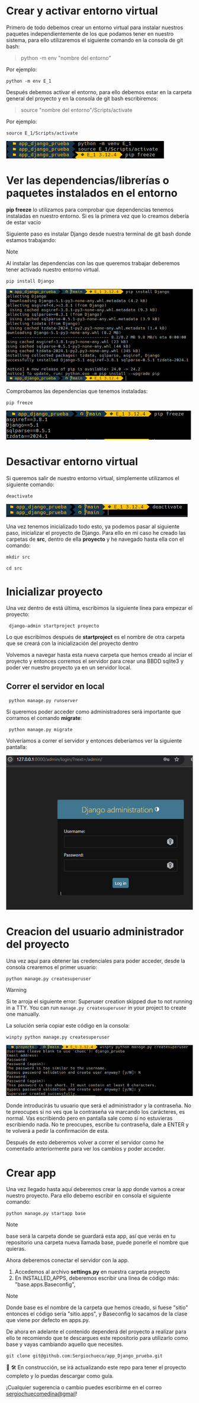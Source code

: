 # Crear y activar entorno virtual

Primero de todo debemos crear un entorno virtual para instalar nuestros paquetes independientemente de los que podamos tener en nuestro sistema, para ello utilizaremos el siguiente comando en la consola de git bash:

> python -m env "nombre del entorno" 

Por ejemplo: 

<pre><code>python -m env E_1</code></pre>

Después debemos activar el entorno, para ello debemos estar en la carpeta general del proyecto y en la consola de git bash escribiremos:

>source "nombre del entorno"/Scripts/activate 

Por ejemplo: 

<pre><code>source E_1/Scripts/activate</code></pre>

![(create_activate_virtual_environment)](https://github.com/Sergiochueco/app_Django_prueba/blob/main/assets/create_activate_ve.png)

# Ver las dependencias/librerías o paquetes instalados en el entorno

**pip freeze** lo utilizamos para comprobar que dependencias tenemos instaladas en nuestro entorno. Si es la primera vez que lo creamos debería de estar vacío

Siguiente paso es instalar Django desde nuestra terminal de git bash donde estamos trabajando:

>[!NOTE]
> Al instalar las dependencias con las que queremos trabajar deberemos tener activado nuestro entorno virtual.

<pre><code>pip install Django</code></pre>

![(install Django)](https://github.com/Sergiochueco/app_Django_prueba/blob/main/assets/install_Django.PNG)

Comprobamos las dependencias que tenemos instaladas:

<pre><code>pip freeze</code></pre>

![(pip_freeze)](https://github.com/Sergiochueco/app_Django_prueba/blob/main/assets/pip_freeze.PNG)


# Desactivar entorno virtual

Si queremos salir de nuestro entorno virtual, simplemente utilizamos el siguiente comando:


<pre><code>deactivate</code></pre>

![(deactivate virtual environment)](https://github.com/Sergiochueco/app_Django_prueba/blob/main/assets/deactivate.PNG)



Una vez tenemos inicializado todo esto, ya podemos pasar al siguiente paso, inicializar el proyecto de Django. Para ello en mi caso he creado las carpetas de **src**, dentro de ella **proyecto** y he navegado hasta ella con el comando:

<pre><code>mkdir src</code></pre>
<pre><code>cd src</code></pre>


# Inicializar proyecto

Una vez dentro de está última, escribimos la siguiente línea para empezar el proyecto:

<pre><code> django-admin startproject proyecto </code></pre>

Lo que escribímos después de **startproject** es el nombre de otra carpeta que se creará con la inicialización del proyecto dentro

Volvemos a navegar hasta esta nueva carpeta que hemos creado al inciar el proyecto y entonces corremos el servidor para crear una BBDD sqlite3 y poder ver nuestro proyecto ya en un servidor local.

## Correr el servidor en local

<pre><code> python manage.py runserver </code></pre>

Si queremos poder acceder como administradores será importante que corramos el comando **migrate**:

<pre><code> python manage.py migrate </code></pre>

Volveríamos a correr el servidor y entonces deberíamos ver la siguiente pantalla:

![(admin_interface)](https://github.com/Sergiochueco/app_Django_prueba/blob/main/assets/interfaz_admin.PNG)

# Creacion del usuario administrador del proyecto

Una vez aquí para obtener las credenciales para poder acceder, desde la consola crearemos el primer usuario:

<pre><code>python manage.py createsuperuser</code></pre>



> [!WARNING]
> Si te arroja el siguiente error: 
>Superuser creation skipped due to not running in a TTY. You can run `manage.py createsuperuser` in your project to create one manually.

La solución sería copiar este código en la consola:

<pre><code>winpty python manage.py createsuperuser</code></pre>

![(create superuser)](https://github.com/Sergiochueco/app_Django_prueba/blob/main/assets/superuser.PNG)


Donde introducirás tu usuario que será el administrador y la contraseña. No te preocupes si no ves que la contraseña va marcando los carácteres, es normal. Vas escribiendo pero en pantalla sale como si no estuvieras escribiendo nada. No te preocupes, escribe tu contraseña, dale a ENTER y te volverá a pedir la confirmación de esta.

Después de esto deberemos volver a correr el servidor como he comentado anteriormente para ver los cambios y poder acceder.


# Crear app

Una vez llegado hasta aquí deberemos crear la app donde vamos a crear nuestro proyecto. Para ello debemo escribir en consola el siguiente comando:


<pre><code>python manage.py startapp base</code></pre>

>[!NOTE]
> base será la carpeta donde se guardará esta app, así que verás en tu repositorio una carpeta nueva llamada base, puede ponerle el nombre que quieras.

Ahora deberemos conectar el servidor con la app. 

1. Accedemos al archivo **settings.py** en nuestra carpeta proyecto
2. En INSTALLED_APPS, deberemos escribir una línea de código más: "base.apps.Baseconfig",

>[!NOTE]
> Donde base es el nombre de la carpeta que hemos creado, si fuese "sitio" entonces el código sería "sitio.apps", y Baseconfig lo sacamos de la clase que viene por defecto en apps.py.

De ahora en adelante el contenido dependerá del proyecto a realizar para ello te recomiendo que te descargues este repositorio para utilizarlo como base y vayas cambiando aquello que necesites.

<pre><code>git clone git@github.com:Sergiochueco/app_Django_prueba.git</code></pre>

:bell: :hammer_and_wrench: En construcción, se irá actualizando este repo para tener el proyecto completo y lo puedas descargar como guía.


¡Cualquier sugerencia o cambio puedes escribirme en el correo [sergiochuecomedina@gmail](mailto:sergiochuecomedina@gmail.com?subject=[GitHub]%20Buenas%20Sergio)!


